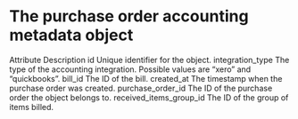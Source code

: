 # The purchase order accounting metadata object

Attribute Description id Unique identifier for the object. integration_type The type of
the accounting integration. Possible values are “xero” and “quickbooks”. bill_id The ID
of the bill. created_at The timestamp when the purchase order was created.
purchase_order_id The ID of the purchase order the object belongs to.
received_items_group_id The ID of the group of items billed.
